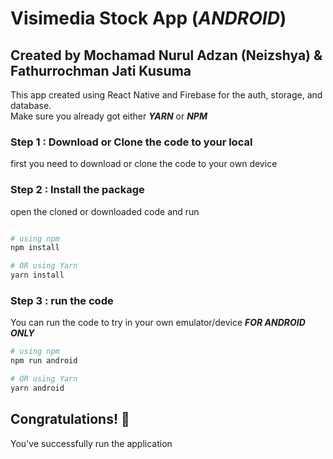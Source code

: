 # Visimedia Stock App (***ANDROID***)



## Created by Mochamad Nurul Adzan (Neizshya) & Fathurrochman Jati Kusuma 
This app created using React Native and Firebase for the auth, storage, and database. <br />
Make sure you already got either ***YARN*** or ***NPM***

### Step 1 : Download or Clone the code to your local
first you need to download or clone the code to your own device

### Step 2 : Install the package
open the cloned or downloaded code and run 



```bash

# using npm
npm install

# OR using Yarn
yarn install
```

### Step 3 : run the code
You can run the code to try in your own emulator/device ***FOR ANDROID ONLY***
```bash
# using npm
npm run android

# OR using Yarn
yarn android
```



## Congratulations! :tada:

You've successfully run the application
